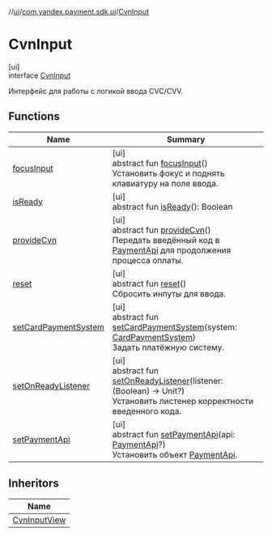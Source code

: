 //[ui](../../../index.md)/[com.yandex.payment.sdk.ui](../index.md)/[CvnInput](index.md)

# CvnInput

[ui]\
interface [CvnInput](index.md)

Интерфейс для работы с логикой ввода CVC/CVV.

## Functions

| Name | Summary |
|---|---|
| [focusInput](focus-input.md) | [ui]<br>abstract fun [focusInput](focus-input.md)()<br>Установить фокус и поднять клавиатуру на поле ввода. |
| [isReady](is-ready.md) | [ui]<br>abstract fun [isReady](is-ready.md)(): Boolean |
| [provideCvn](provide-cvn.md) | [ui]<br>abstract fun [provideCvn](provide-cvn.md)()<br>Передать введённый код в [PaymentApi](../../../../core/core/com.yandex.payment.sdk.core/-payment-api/index.md) для продолжения процесса оплаты. |
| [reset](reset.md) | [ui]<br>abstract fun [reset](reset.md)()<br>Сбросить инпуты для ввода. |
| [setCardPaymentSystem](set-card-payment-system.md) | [ui]<br>abstract fun [setCardPaymentSystem](set-card-payment-system.md)(system: [CardPaymentSystem](../../../../core/core/com.yandex.payment.sdk.core.data/-card-payment-system/index.md))<br>Задать платёжную систему. |
| [setOnReadyListener](set-on-ready-listener.md) | [ui]<br>abstract fun [setOnReadyListener](set-on-ready-listener.md)(listener: (Boolean) -> Unit?)<br>Установить листенер корректности введенного кода. |
| [setPaymentApi](set-payment-api.md) | [ui]<br>abstract fun [setPaymentApi](set-payment-api.md)(api: [PaymentApi](../../../../core/core/com.yandex.payment.sdk.core/-payment-api/index.md)?)<br>Установить объект [PaymentApi](../../../../core/core/com.yandex.payment.sdk.core/-payment-api/index.md). |

## Inheritors

| Name |
|---|
| [CvnInputView](../-cvn-input-view/index.md) |
